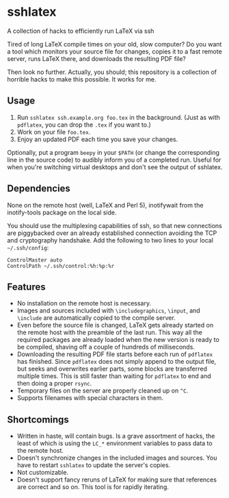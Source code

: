 # sshlatex
A collection of hacks to efficiently run LaTeX via ssh

Tired of long LaTeX compile times on your old, slow computer? Do you want a
tool which monitors your source file for changes, copies it to a fast remote
server, runs LaTeX there, and downloads the resulting PDF file?

Then look no further. Actually, you should; this repository is a collection of
horrible hacks to make this possible. It works for me.


## Usage

1. Run `sshlatex ssh.example.org foo.tex` in the background. (Just as with
   `pdflatex`, you can drop the `.tex` if you want to.)
2. Work on your file `foo.tex`.
3. Enjoy an updated PDF each time you save your changes.

Optionally, put a program `beepy` in your `$PATH` (or change the corresponding
line in the source code) to audibly inform you of a completed run. Useful for
when you're switching virtual desktops and don't see the output of sshlatex.


## Dependencies

None on the remote host (well, LaTeX and Perl 5), inotifywait from the
inotify-tools package on the local side.

You should use the multiplexing capabilities of ssh, so that new connections
are piggybacked over an already established connection avoiding the TCP and
cryptography handshake. Add the following to two lines to your local
`~/.ssh/config`:

    ControlMaster auto
    ControlPath ~/.ssh/control:%h:%p:%r


## Features

* No installation on the remote host is necessary.
* Images and sources included with `\includegraphics`, `\input`, and `\include`
  are automatically copied to the compile server.
* Even before the source file is changed, LaTeX gets already started on the
  remote host with the preamble of the last run. This way all the required
  packages are already loaded when the new version is ready to be compiled,
  shaving off a couple of hundreds of milliseconds.
* Downloading the resulting PDF file starts before each run of `pdflatex`
  has finished. Since `pdflatex` does not simply append to the output file, but
  seeks and overwrites earlier parts, some blocks are transferred multiple times.
  This is still faster than waiting for `pdflatex` to end and then doing a
  proper `rsync`.
* Temporary files on the server are properly cleaned up on `^C`.
* Supports filenames with special characters in them.


## Shortcomings

* Written in haste, will contain bugs. Is a grave assortment of hacks, the
  least of which is using the `LC_*` environment variables to pass data to the
  remote host.
* Doesn't synchronize changes in the included images and sources. You have to
  restart `sshlatex` to update the server's copies.
* Not customizable.
* Doesn't support fancy reruns of LaTeX for making sure that references are
  correct and so on. This tool is for rapidly iterating.
